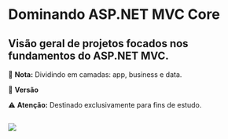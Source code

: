 # Dominando ASP.NET MVC Core #

##  Visão geral de projetos focados nos fundamentos do ASP.NET MVC. ##

📝 **Nota:** Dividindo em camadas: app, business e data.

🔧 **Versão**

⚠️ **Atenção:** Destinado exclusivamente para fins de estudo.

##

<div> 
  <a href="https://www.linkedin.com/in/byron-ribeiro-santos-doria-6654b0312" target="_blank"><img src="https://img.shields.io/badge/-LinkedIn-%230077B5?style=for-the-badge&logo=linkedin&logoColor=white" target="_blank"></a>   
</div>
